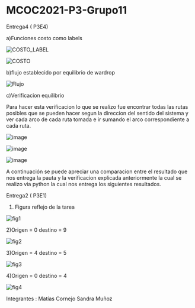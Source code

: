 # MCOC2021-P3-Grupo11

Entrega4 ( P3E4)

a)Funciones costo como labels


![COSTO_LABEL](https://user-images.githubusercontent.com/62267612/142081918-4529f0bd-23fc-4198-9e5e-f37450237053.png)

![COSTO](https://user-images.githubusercontent.com/62267612/142081932-6883e43d-4f04-4721-a1e3-a9a5ccaf4738.png)


b)flujo establecido por equilibrio de wardrop


![Flujo](https://user-images.githubusercontent.com/62267612/142081933-61fca802-4bc5-4c76-8aaf-38c69968a580.png)


c)Verificacion equilibrio

Para hacer esta verificacion lo que se realizo fue encontrar todas las rutas posibles que se pueden hacer segun la direccion del sentido del sistema y ver cada arco de cada ruta tomada e ir sumando el arco correspondiente a cada ruta.

![image](https://user-images.githubusercontent.com/62267612/142127162-9aa92dd8-e269-49e1-a6a5-aa78f2c38986.png)

![image](https://user-images.githubusercontent.com/62267612/142127533-2c39edaa-15a8-4501-b9dc-00a9a969d64b.png)

![image](https://user-images.githubusercontent.com/62267612/142127557-e909718e-eb18-4a86-b7f5-46792784a316.png)



A continuación se puede apreciar una comparacion entre el resultado que nos entrega la pauta y la verificacion explicada anteriormente la cual se realizo via python la cual nos entrega los siguientes resultados.


Entrega2 ( P3E1)

1) Figura reflejo de la tarea

![fig1](https://user-images.githubusercontent.com/62267612/140955083-08823e22-add9-4c1f-aa78-1fc14c99d4b2.png)

2)Origen = 0 destino = 9 

![fig2](https://user-images.githubusercontent.com/62267612/140955846-d503623b-c980-40a6-bf4c-c078ddaea951.png)


3)Origen = 4 destino = 5

![fig3](https://user-images.githubusercontent.com/62267612/140955147-1ad69ffb-a770-4a2e-aaaa-99e700e5cfac.png)

4)Origen = 0 destino = 4


![fig4](https://user-images.githubusercontent.com/62267612/140955170-17434956-1570-47bd-9bf0-ce082ba54bec.png)

Integrantes : Matías Cornejo
              Sandra Muñoz
